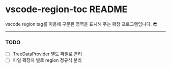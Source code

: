 # vscode-region-toc README

vscode region tag를 이용해 구분된 영역을 표시해 주는 확장 프로그램입니다. 😎

---

### TODO

- [ ] TreeDataProvider 별도 파일로 분리
- [ ] 파일 확장자 별로 region 정규식 분리